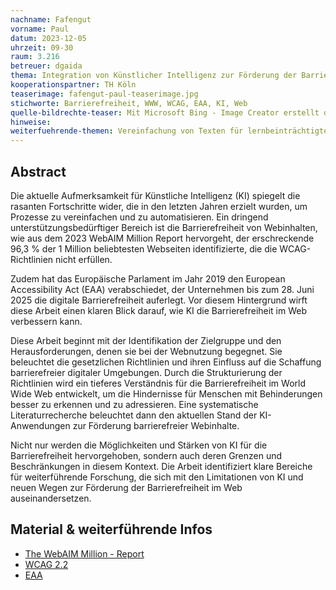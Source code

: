 ```yaml
---
nachname: Fafengut
vorname: Paul
datum: 2023-12-05
uhrzeit: 09-30
raum: 3.216
betreuer: dgaida
thema: Integration von Künstlicher Intelligenz zur Förderung der Barrierefreiheit im Web
kooperationspartner: TH Köln
teaserimage: fafengut-paul-teaserimage.jpg
stichworte: Barrierefreiheit, WWW, WCAG, EAA, KI, Web
quelle-bildrechte-teaser: Mit Microsoft Bing - Image Creator erstellt durch Paul Fafengut
hinweise:
weiterfuehrende-themen: Vereinfachung von Texten für lernbeinträchtigte Menschen mit Hilfe von KI | Kontextbasierte Generierung von Alt-Tags durch KI | Anwendung von KI zur Unterscheidung der Intention eines Bildes
---
```


## Abstract

Die aktuelle Aufmerksamkeit für Künstliche Intelligenz (KI) spiegelt die rasanten Fortschritte wider, die in den letzten Jahren erzielt wurden, um Prozesse zu vereinfachen und zu automatisieren. Ein dringend unterstützungsbedürftiger Bereich ist die Barrierefreiheit von Webinhalten, wie aus dem 2023 WebAIM Million Report hervorgeht, der erschreckende 96,3 % der 1 Million beliebtesten Webseiten identifizierte, die die WCAG-Richtlinien nicht erfüllen.

Zudem hat das Europäische Parlament im Jahr 2019 den European Accessibility Act (EAA) verabschiedet, der Unternehmen bis zum 28. Juni 2025 die digitale Barrierefreiheit auferlegt. Vor diesem Hintergrund wirft diese Arbeit einen klaren Blick darauf, wie KI die Barrierefreiheit im Web verbessern kann.

Diese Arbeit beginnt mit der Identifikation der Zielgruppe und den Herausforderungen, denen sie bei der Webnutzung begegnet. Sie beleuchtet die gesetzlichen Richtlinien und ihren Einfluss auf die Schaffung barrierefreier digitaler Umgebungen. Durch die Strukturierung der Richtlinien wird ein tieferes Verständnis für die Barrierefreiheit im World Wide Web entwickelt, um die Hindernisse für Menschen mit Behinderungen besser zu erkennen und zu adressieren. Eine systematische Literaturrecherche beleuchtet dann den aktuellen Stand der KI-Anwendungen zur Förderung barrierefreier Webinhalte.

Nicht nur werden die Möglichkeiten und Stärken von KI für die Barrierefreiheit hervorgehoben, sondern auch deren Grenzen und Beschränkungen in diesem Kontext. Die Arbeit identifiziert klare Bereiche für weiterführende Forschung, die sich mit den Limitationen von KI und neuen Wegen zur Förderung der Barrierefreiheit im Web auseinandersetzen.

## Material & weiterführende Infos

- [The WebAIM Million - Report](https://webaim.org/projects/million/)
- [WCAG 2.2](https://www.w3.org/TR/WCAG22/)
- [EAA](https://ec.europa.eu/social/main.jsp?catId=1202&intPageId=5581&langId=en)
